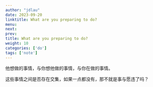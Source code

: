 ```yaml
---
author: "jdlau"
date: 2023-09-20
linktitle: What are you preparing to do?
menu:
next:
prev:
title: What are you preparing to do?
weight: 10
categories: ['do']
tags: ['note']
---
```


他想做的事情，与你想他做的事情，与你在做的事情。

这些事情之间是否存在交集，如果一点都没有，那不就是事与愿违了吗？
